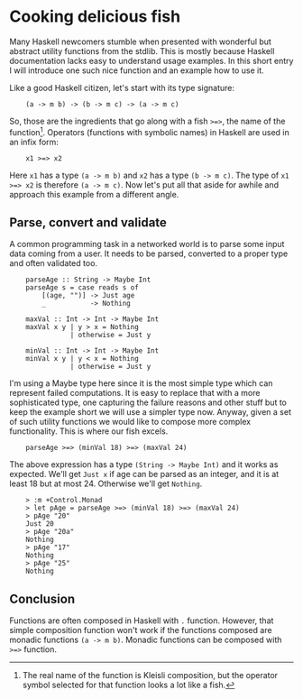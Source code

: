 # Cooking delicious fish

Many Haskell newcomers stumble when presented with wonderful but abstract utility functions from the stdlib. This is mostly because Haskell documentation lacks easy to understand usage examples. In this short entry I will introduce one such nice function and an example how to use it.

Like a good Haskell citizen, let's start with its type signature:

~~~ {.haskell}
    (a -> m b) -> (b -> m c) -> (a -> m c)
~~~

So, those are the ingredients that go along with a fish ``>=>``, the name of the function[^1]. Operators (functions with symbolic names) in Haskell are used in an infix form:

~~~ {.haskell}
    x1 >=> x2
~~~

Here ``x1`` has a type ``(a -> m b)`` and ``x2`` has a type ``(b -> m c)``. The type of ``x1 >=> x2`` is therefore ``(a -> m c)``. Now let's put all that aside for awhile and approach this example from a different angle.

## Parse, convert and validate

A common programming task in a networked world is to parse some input data coming from a user. It needs to be parsed, converted to a proper type and often validated too.

~~~ {.haskell}
    parseAge :: String -> Maybe Int
    parseAge s = case reads s of   
        [(age, "")] -> Just age   
        _           -> Nothing
    
    maxVal :: Int -> Int -> Maybe Int
    maxVal x y | y > x = Nothing
               | otherwise = Just y
    
    minVal :: Int -> Int -> Maybe Int
    minVal x y | y < x = Nothing
               | otherwise = Just y
~~~

I'm using a Maybe type here since it is the most simple type which can represent failed computations. It is easy to replace that with a more sophisticated type, one capturing the failure reasons and other stuff but to keep the example short we will use a simpler type now. Anyway, given a set of such utility functions we would like to compose more complex functionality. This is where our fish excels. 

~~~ {.haskell}
    parseAge >=> (minVal 18) >=> (maxVal 24)
~~~

The above expression has a type ``(String -> Maybe Int)`` and it works as expected. We'll get ``Just x`` if age can be parsed as an integer, and it is at least 18 but at most 24. Otherwise we'll get ``Nothing``. 

~~~ {.haskell}
    > :m +Control.Monad
    > let pAge = parseAge >=> (minVal 18) >=> (maxVal 24)
    > pAge "20"
    Just 20
    > pAge "20a"
    Nothing
    > pAge "17"
    Nothing
    > pAge "25"
    Nothing
~~~

## Conclusion

Functions are often composed in Haskell with ``.`` function. However, that simple composition function won't work if the functions composed are monadic functions ``(a -> m b)``. Monadic functions can be composed with ``>=>`` function.

[^1]: The real name of the function is Kleisli composition, but the operator symbol selected for that function looks a lot like a fish.

